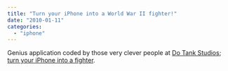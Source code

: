 ```yaml
---
title: "Turn your iPhone into a World War II fighter!"
date: "2010-01-11"
categories: 
  - "iphone"
---
```


Genius application coded by those very clever people at [Do Tank Studios](http://www2.dotankstudios.com/); [turn your iPhone into a fighter](http://eu.techcrunch.com/2010/01/11/turn-your-iphone-into-a-wwii-fighter-yes-theres-an-app-for-that-too/).
